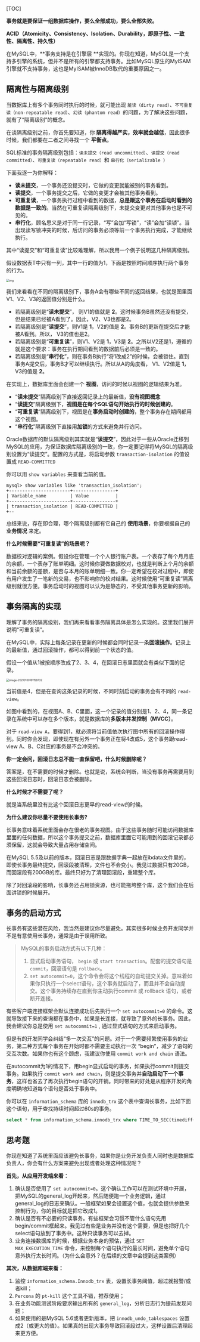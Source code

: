 [TOC]

**事务就是要保证一组数据库操作，要么全部成功，要么全部失败。**

**ACID（Atomicity、Consistency、Isolation、Durability，即原子性、一致性、隔离性、持久性）**

在MySQL中，**事务支持是在引擎层 **实现的。你现在知道，MySQL是一个支持多引擎的系统，但并不是所有的引擎都支持事务。比如MySQL原生的MyISAM引擎就不支持事务，这也是MyISAM被InnoDB取代的重要原因之一。

## **隔离性与隔离级别**

当数据库上有多个事务同时执行的时候，就可能出现 `脏读（dirty read）`、`不可重复读（non-repeatable read）`、`幻读（phantom read）`的问题，为了解决这些问题，就有了“隔离级别”的概念。

在谈隔离级别之前，你首先要知道，你 **隔离得越严实，效率就会越低**，因此很多时候，我们都要在二者之间寻找一个 **平衡点**。

SQL标准的事务隔离级别包括：`读未提交（read uncommitted）`、`读提交（read committed）`、`可重复读（repeatable read）`和 `串行化（serializable ）`

下面我逐一为你解释：

- **读未提交**，一个事务还没提交时，它做的变更就能被别的事务看到。
- **读提交**，一个事务提交之后，它做的变更才会被其他事务看到。
- **可重复读**，一个事务执行过程中看到的数据，**总是跟这个事务在启动时看到的数据是一致的**。当然在可重复读隔离级别下，未提交变更对其他事务也是不可见的。
- **串行化**，顾名思义是对于同一行记录，“写”会加“写锁”，“读”会加“读锁”。当出现读写锁冲突的时候，后访问的事务必须等前一个事务执行完成，才能继续执行。

其中“读提交”和“可重复读”比较难理解，所以我用一个例子说明这几种隔离级别。

假设数据表T中只有一列，其中一行的值为1，下面是按照时间顺序执行两个事务的行为。



<img src="pic/clipboard-1611999674629.png" alt="img" style="zoom: 50%;" />

我们来看看在不同的隔离级别下，事务A会有哪些不同的返回结果，也就是图里面V1、V2、V3的返回值分别是什么。

- 若隔离级别是“**读未提交**”， 则V1的值就是 **2**。这时候事务B虽然还没有提交，但是结果已经被A看到了。因此，V2、V3也都是2。
- 若隔离级别是“**读提交**”，则V1是 **1**，V2的值是 **2**。事务B的更新在提交后才能被A看到。所以， V3的值也是2。
- 若隔离级别是“**可重复读**”，则V1、V2是 **1**，V3是 **2**。之所以V2还是1，遵循的就是这个要求：事务在执行期间看到的数据前后必须是一致的。
- 若隔离级别是“**串行化**”，则在事务B执行“将1改成2”的时候，会被锁住。直到事务A提交后，事务B才可以继续执行。所以从A的角度看， V1、V2值是 **1**，V3的值是 **2**。

 

在实现上，数据库里面会创建一个 **视图**，访问的时候以视图的逻辑结果为准。

- “**读未提交**”隔离级别下直接返回记录上的最新值，**没有视图概念**
- “**读提交**”隔离级别下，**视图是在每个SQL语句开始执行的时候创建的**。
- “**可重复读**”隔离级别下，视图是在**事务启动时创建的**，整个事务存在期间都用这个视图。
- “**串行化**”隔离级别下直接用**加锁**的方式来避免并行访问。

Oracle数据库的默认隔离级别其实就是“**读提交**”，因此对于一些从Oracle迁移到MySQL的应用，为保证数据库隔离级别的一致，你一定要记得将MySQL的隔离级别设置为“读提交”。配置的方式是，将启动参数 `transaction-isolation` 的值设置成 `READ-COMMITTED`

你可以用 `show variables` 来查看当前的值。

```mysql
mysql> show variables like 'transaction_isolation';
+-----------------------+----------------+
| Variable_name         | Value          |
+-----------------------+----------------+
| transaction_isolation | READ-COMMITTED |
+--
```



总结来说，存在即合理，哪个隔离级别都有它自己的 **使用场景**，你要根据自己的 **业务情况** 来定。

**什么时候需要“可重复读”的场景呢？**

数据校对逻辑的案例。假设你在管理一个个人银行账户表。一个表存了每个月月底的余额，一个表存了账单明细。这时候你要做数据校对，也就是判断上个月的余额和当前余额的差额，是否与本月的账单明细一致。你一定希望在校对过程中，即使有用户发生了一笔新的交易，也不影响你的校对结果。这时候使用“可重复读”隔离级别就很方便。事务启动时的视图可以认为是静态的，不受其他事务更新的影响。



## **事务隔离的实现**

理解了事务的隔离级别，我们再来看看事务隔离具体是怎么实现的。这里我们展开说明“可重复读”。

在MySQL中，实际上每条记录在更新的时候都会同时记录一条**回滚操作**。记录上的最新值，通过回滚操作，都可以得到前一个状态的值。

假设一个值从1被按顺序改成了2、3、4，在回滚日志里面就会有类似下面的记录。

<img src="pic/image-20210130181158732.png" alt="image-20210130181158732" style="zoom:50%;" />

当前值是4，但是在查询这条记录的时候，不同时刻启动的事务会有不同的 `read-view`。

如图中看到的，在视图A、B、C里面，这一个记录的值分别是1、2、4，同一条记录在系统中可以存在多个版本，就是数据库的**多版本并发控制（MVCC）**。

对于 `read-view A`，要得到1，就必须将当前值依次执行图中所有的回滚操作得到。同时你会发现，即使现在有另外一个事务正在将4改成5，这个事务跟read-view A、B、C对应的事务是不会冲突的。

**你一定会问，回滚日志总不能一直保留吧，什么时候删除呢？**

答案是，在不需要的时候才删除。也就是说，系统会判断，当没有事务再需要用到这些回滚日志时，回滚日志会被删除。

**什么时候才不需要了呢？**

就是当系统里没有比这个回滚日志更早的read-view的时候。

 **为什么建议你尽量不要使用长事务?**

长事务意味着系统里面会存在很老的事务视图。由于这些事务随时可能访问数据库里面的任何数据，所以这个事务提交之前，数据库里面它可能用到的回滚记录都必须保留，这就会导致大量占用存储空间。

在MySQL 5.5及以前的版本，回滚日志是跟数据字典一起放在ibdata文件里的，即使长事务最终提交，回滚段被清理，文件也不会变小。我见过数据只有20GB，而回滚段有200GB的库。最终只好为了清理回滚段，重建整个库。

除了对回滚段的影响，长事务还占用锁资源，也可能拖垮整个库，这个我们会在后面讲锁的时候展开。



## **事务的启动方式**

长事务有这些潜在风险，我当然是建议你尽量避免。其实很多时候业务开发同学并不是有意使用长事务，通常是由于误用所致。

> MySQL的事务启动方式有以下几种：
>
> 1. 显式启动事务语句， `begin` 或 `start transaction`。配套的提交语句是 `commit`，回滚语句是 `rollback`。
> 2. `set autocommit=0`，这个命令会将这个线程的自动提交关掉。意味着如果你只执行一个select语句，这个事务就启动了，而且并不会自动提交。这个事务持续存在直到你主动执行commit 或 rollback 语句，或者断开连接。

有些客户端连接框架会默认连接成功后先执行一个 `set autocommit=0` 的命令。这就导致接下来的查询都在事务中，如果是长连接，就导致了意外的长事务。因此，我会建议你总是使用 `set autocommit=1` , 通过显式语句的方式来启动事务。

但是有的开发同学会纠结“多一次交互”的问题。对于一个需要频繁使用事务的业务，第二种方式每个事务在开始时都不需要主动执行一次 “begin”，减少了语句的交互次数。如果你也有这个顾虑，我建议你使用 `commit work and chain` 语法。

在autocommit为1的情况下，用begin显式启动的事务，如果执行commit则提交事务。如果执行 `commit work and chain`，则是提交事务并**自动启动下一个事务**，这样也省去了再次执行begin语句的开销。同时带来的好处是从程序开发的角度明确地知道每个语句是否处于事务中。

你可以在 `information_schema` 库的 `innodb_trx` 这个表中查询长事务，比如下面这个语句，用于查找持续时间超过60s的事务。

```sql
select * from information_schema.innodb_trx where TIME_TO_SEC(timediff(now(),trx_started))>60 
```





## **思考题**

你现在知道了系统里面应该避免长事务，如果你是业务开发负责人同时也是数据库负责人，你会有什么方案来避免出现或者处理这种情况呢？

**首先，从应用开发端来看：**

1. 确认是否使用了 `set autocommit=0`。这个确认工作可以在测试环境中开展，把MySQL的general_log开起来，然后随便跑一个业务逻辑，通过general_log的日志来确认。一般框架如果会设置这个值，也就会提供参数来控制行为，你的目标就是把它改成1。
2. 确认是否有不必要的只读事务。有些框架会习惯不管什么语句先用begin/commit框起来。我见过有些是业务并没有这个需要，但是也把好几个select语句放到了事务中。这种只读事务可以去掉。
3. 业务连接数据库的时候，根据业务本身的预估，通过 `SET MAX_EXECUTION_TIME` 命令，来控制每个语句执行的最长时间，避免单个语句意外执行太长时间。（为什么会意外？在后续的文章中会提到这类案例）

**其次，从数据库端来看：**

1. 监控 `information_schema.Innodb_trx` 表，设置长事务阈值，超过就报警/或者kill；
2. `Percona` 的 `pt-kill` 这个工具不错，推荐使用；
3. 在业务功能测试阶段要求输出所有的 `general_log`，分析日志行为提前发现问题；
4. 如果使用的是MySQL 5.6或者更新版本，把 `innodb_undo_tablespaces` 设置成2（或更大的值）。如果真的出现大事务导致回滚段过大，这样设置后清理起来更方便。